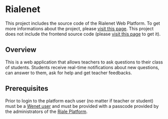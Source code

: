 # Rialenet
This project includes the source code of the Rialenet Web Platform. To get more informations about the project, please [visit this page](https://www.crs4.it/projectdetails/RIALENET/).
This project does not include the frontend source code (please [visit this page](https://github.com/crs4/rialenet_frontend/) to get it).

## Overview
This is a web application that allows teachers to ask questions to their class of students. Students receive real-time notifications about new questions, can answer to them, ask for help and get teacher feedbacks.

## Prerequisites
Prior to login to the platform each user (no matter if teacher or student) must be a [Wenet user](https://www.internetofus.eu/2021/08/10/the-wenet-hub/) and must be provided with a passcode provided by the administrators of the [Riale Platform](https://riale.ideab3.it/).
 



